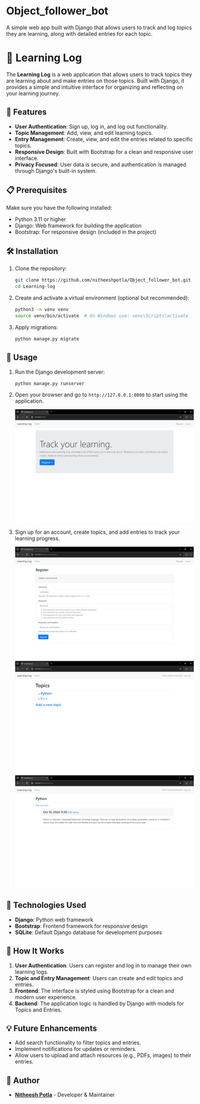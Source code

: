 # Object_follower_bot
 A simple web app built with Django that allows users to track and log topics they are learning, along with detailed entries for each topic.
# 📝 Learning Log

The **Learning Log** is a web application that allows users to track topics they are learning about and make entries on those topics. Built with Django, it provides a simple and intuitive interface for organizing and reflecting on your learning journey.

## 🚀 Features
- **User Authentication**: Sign up, log in, and log out functionality.
- **Topic Management**: Add, view, and edit learning topics.
- **Entry Management**: Create, view, and edit the entries related to specific topics.
- **Responsive Design**: Built with Bootstrap for a clean and responsive user interface.
- **Privacy Focused**: User data is secure, and authentication is managed through Django's built-in system.

## 📋 Prerequisites
Make sure you have the following installed:

- Python 3.11 or higher
- Django: Web framework for building the application
- Bootstrap: For responsive design (included in the project)
  
## 🛠️ Installation

1. Clone the repository:
  
    ```bash
    git clone https://github.com/nitheeshpotla/Object_follower_bot.git
    cd Learning-log
    ```

2. Create and activate a virtual environment (optional but recommended):

    ```bash
    python3 -m venv venv
    source venv/bin/activate  # On Windows use: venv\Scripts\activate
    ```

3. Apply migrations:

    ```bash
    python manage.py migrate
    ```

## 📜 Usage
1. Run the Django development server:

    ```bash
    python manage.py runserver
    ```

2. Open your browser and go to `http://127.0.0.1:8000` to start using the application.
   
   ![Home Page](./output_images/Home_Page.png)

4. Sign up for an account, create topics, and add entries to track your learning progress.

   ![Registration](./output_images/Registration.png)
   ![Topics](./output_images/Topics.png)
   ![Entries](./output_images/Entries.png)

## 🧰 Technologies Used
- **Django**: Python web framework
- **Bootstrap**: Frontend framework for responsive design
- **SQLite**: Default Django database for development purposes

## 🤖 How It Works
1. **User Authentication**: Users can register and log in to manage their own learning logs.
2. **Topic and Entry Management**: Users can create and edit topics and entries.
3. **Frontend**: The interface is styled using Bootstrap for a clean and modern user experience.
4. **Backend**: The application logic is handled by Django with models for Topics and Entries.

## 💡 Future Enhancements
- Add search functionality to filter topics and entries.
- Implement notifications for updates or reminders.
- Allow users to upload and attach resources (e.g., PDFs, images) to their entries.

## 👤 Author
- **[Nitheesh Potla]((https://github.com/nitheeshpotla))** - Developer & Maintainer
